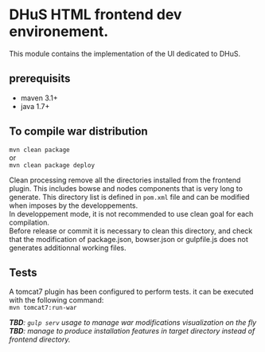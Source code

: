 # DHuS HTML frontend dev environement.
This module contains the implementation of the UI dedicated to DHuS.

## prerequisits
 * maven 3.1+
 * java 1.7+

## To compile war distribution

`mvn clean package`  
or  
`mvn clean package deploy`  

Clean processing remove all the directories installed from the frontend plugin. This includes bowse and nodes components that is very long to generate. This directory list is defined in `pom.xml` file and can be modified when imposes by the developpements.  
In developpement mode, it is not recommended to use clean goal for each compilation.  
Before release or commit it is necessary to clean this directory, and check that the modification of package.json, bowser.json or gulpfile.js does not generates additionnal working files.


## Tests
A tomcat7 plugin has been configured to perform tests. it can be executed with the following command:  
`mvn tomcat7:run-war`  

_**TBD**: `gulp serv` usage to manage war modifications visualization on the fly_  
_**TBD**: manage to produce installation features in target directory instead of frontend directory._  

